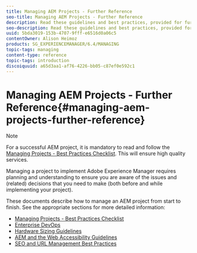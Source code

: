```yaml
---
title: Managing AEM Projects - Further Reference
seo-title: Managing AEM Projects - Further Reference
description: Read these guidelines and best practices, provided for further reference, when managing your project.
seo-description: Read these guidelines and best practices, provided for further reference, when managing your project.
uuid: 5bda3019-153b-4707-9fff-e6516d0a06c5
contentOwner: Alison Heimoz
products: SG_EXPERIENCEMANAGER/6.4/MANAGING
topic-tags: managing
content-type: reference
topic-tags: introduction
discoiquuid: a65d3aa1-af76-4226-bb05-c87ef0e592c1
---
```


# Managing AEM Projects - Further Reference{#managing-aem-projects-further-reference}

>[!NOTE]
>
>For a successful AEM project, it is mandatory to read and follow the [Managing Projects - Best Practices Checklist](/help/managing/using/best-practices.md). This will ensure high quality services.

Managing a project to implement Adobe Experience Manager requires planning and understanding to ensure you are aware of the issues and (related) decisions that you need to make (both before and while implementing your project).

These documents describe how to manage an AEM project from start to finish. See the appropriate sections for more detailed information:

* [Managing Projects - Best Practices Checklist](/help/managing/using/best-practices.md)
* [Enterprise DevOps](/help/managing/using/enterprise-devops.md)
* [Hardware Sizing Guidelines](/help/managing/using/hardware-sizing-guidelines.md)
* [AEM and the Web Accessibility Guidelines](/help/managing/using/web-accessibility.md)
* [SEO and URL Management Best Practices](/help/managing/using/seo-and-url-management.md)

